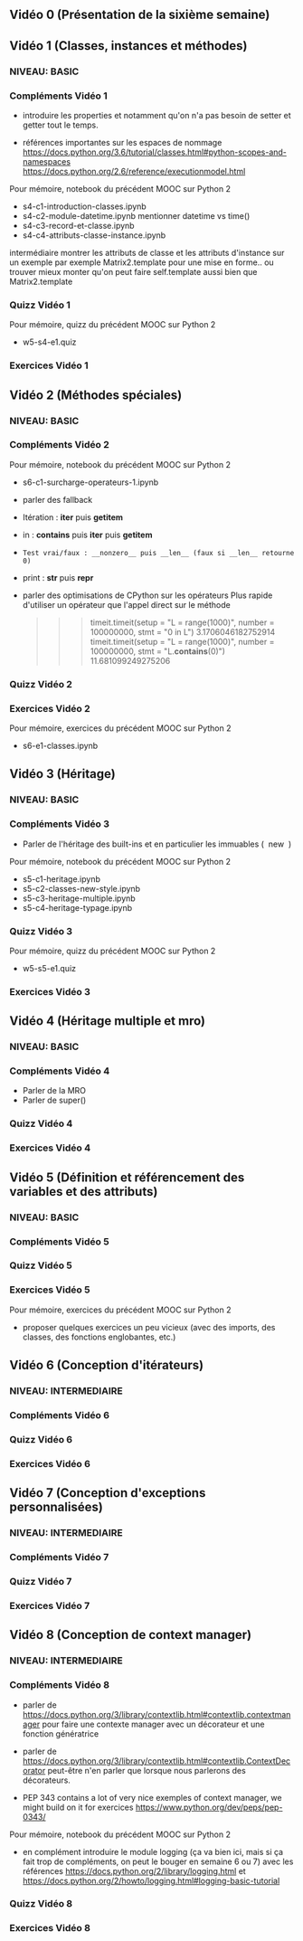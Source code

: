 ## Vidéo 0 (Présentation de la sixième semaine)


## Vidéo 1 (Classes, instances et méthodes)
### NIVEAU: BASIC
### Compléments Vidéo 1

* introduire les properties et notamment qu'on n'a pas besoin de
  setter et getter tout le temps.

* références importantes sur les espaces de nommage
  https://docs.python.org/3.6/tutorial/classes.html#python-scopes-and-namespaces
  https://docs.python.org/2.6/reference/executionmodel.html

Pour mémoire, notebook du précédent MOOC sur Python 2

* s4-c1-introduction-classes.ipynb
* s4-c2-module-datetime.ipynb mentionner datetime
  vs time()
* s4-c3-record-et-classe.ipynb
* s4-c4-attributs-classe-instance.ipynb

intermédiaire montrer les attributs de classe et les attributs
d'instance sur un exemple par exemple Matrix2.template pour une mise
en forme..  ou trouver mieux monter qu'on peut faire self.template
aussi bien que Matrix2.template

### Quizz Vidéo 1

Pour mémoire, quizz du précédent MOOC sur Python 2
* w5-s4-e1.quiz

### Exercices Vidéo 1


## Vidéo 2 (Méthodes spéciales)
### NIVEAU: BASIC
### Compléments Vidéo 2

Pour mémoire, notebook du précédent MOOC sur Python 2
* s6-c1-surcharge-operateurs-1.ipynb

* parler des fallback 
 * Itération : __iter__ puis __getitem__
 * in :  __contains__ puis __iter__ puis __getitem__
 *     Test vrai/faux : __nonzero__ puis __len__ (faux si __len__ retourne 0)
 * print : __str__ puis __repr__

* parler des optimisations de CPython sur les opérateurs
     Plus rapide d'utiliser un opérateur que l'appel direct sur le méthode
     >>> timeit.timeit(setup = "L = range(1000)", number = 100000000, stmt = "0 in L")
     3.1706046182752914
     >>> timeit.timeit(setup = "L = range(1000)", number = 100000000, stmt = "L.__contains__(0)")
     11.681099249275206

### Quizz Vidéo 2
### Exercices Vidéo 2

Pour mémoire, exercices du précédent MOOC sur Python 2

   * s6-e1-classes.ipynb


## Vidéo 3 (Héritage)
### NIVEAU: BASIC
### Compléments Vidéo 3

* Parler de l'héritage des built-ins et en particulier les immuables
   (  new  )

Pour mémoire, notebook du précédent MOOC sur Python 2

* s5-c1-heritage.ipynb
* s5-c2-classes-new-style.ipynb
* s5-c3-heritage-multiple.ipynb
* s5-c4-heritage-typage.ipynb

### Quizz Vidéo 3
Pour mémoire, quizz du précédent MOOC sur Python 2

* w5-s5-e1.quiz

### Exercices Vidéo 3


## Vidéo 4 (Héritage multiple et mro)
### NIVEAU: BASIC
### Compléments Vidéo 4

* Parler de la MRO
* Parler de super()

### Quizz Vidéo 4
### Exercices Vidéo 4


## Vidéo 5 (Définition et référencement des variables et des attributs)
### NIVEAU: BASIC
### Compléments Vidéo 5
### Quizz Vidéo 5
### Exercices Vidéo 5

Pour mémoire, exercices du précédent MOOC sur Python 2
   
* proposer quelques exercices un peu vicieux (avec des imports, des
     classes, des fonctions englobantes, etc.)


## Vidéo 6 (Conception d'itérateurs)
### NIVEAU: INTERMEDIAIRE
### Compléments Vidéo 6

### Quizz Vidéo 6
### Exercices Vidéo 6


## Vidéo 7 (Conception d'exceptions personnalisées)
### NIVEAU: INTERMEDIAIRE
### Compléments Vidéo 7
### Quizz Vidéo 7
### Exercices Vidéo 7


## Vidéo 8 (Conception de context manager)
### NIVEAU: INTERMEDIAIRE
### Compléments Vidéo 8

   * parler de
     https://docs.python.org/3/library/contextlib.html#contextlib.contextmanager
     pour faire une contexte manager avec un décorateur et une
     fonction génératrice
  
   * parler de
     https://docs.python.org/3/library/contextlib.html#contextlib.ContextDecorator
     peut-être n'en parler que lorsque nous parlerons des décorateurs.


   * PEP 343 contains a lot of very nice exemples of context manager,
     we might build on it for exercices
     https://www.python.org/dev/peps/pep-0343/

   Pour mémoire, notebook du précédent MOOC sur Python 2
   
   * en complément introduire le module logging (ça va bien ici, mais
     si ça fait trop de compléments, on peut le bouger en semaine 6 ou
     7) avec les références
     https://docs.python.org/2/library/logging.html et
     https://docs.python.org/2/howto/logging.html#logging-basic-tutorial

### Quizz Vidéo 8
### Exercices Vidéo 8
